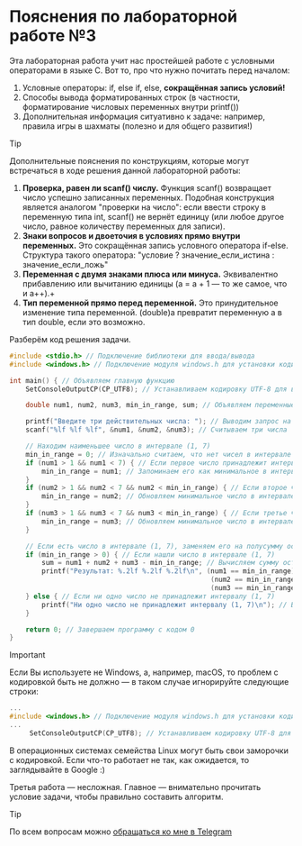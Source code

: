 # Пояснения по лабораторной работе №3

Эта лабораторная работа учит нас простейшей работе с условными операторами в языке C.
Вот то, про что нужно почитать перед началом:
1. Условные операторы: if, else if, else, **сокращённая запись условий!**
2. Способы вывода форматированных строк (в частности, форматирование числовых переменных внутри printf())
3. Дополнительная информация ситуативно к задаче: например, правила игры в шахматы (полезно и для общего развития!)

> [!TIP]
> Дополнительные пояснения по конструкциям, которые могут встречаться в ходе решения данной лабораторной работы:
> 1. **Проверка, равен ли scanf() числу.** Функция scanf() возвращает число успешно записанных переменных. Подобная конструкция является аналогом "проверки на число": если ввести строку в переменную типа int, scanf() не вернёт единицу (или любое другое число, равное количеству переменных для записи).
> 2. **Знаки вопросов и двоеточия в условиях прямо внутри переменных.** Это сокращённая запись условного оператора if-else. Структура такого оператора: "условие ? значение_если_истина : значение_если_ложь"
> 3. **Переменная с двумя знаками плюса или минуса.** Эквивалентно прибавлению или вычитанию единицы (a = a + 1 — то же самое, что и a++).+
> 4. **Тип переменной прямо перед переменной.** Это принудительное изменение типа переменной. (double)a превратит переменную a в тип double, если это возможно.

Разберём код решения задачи.
```c
#include <stdio.h> // Подключение библиотеки для ввода/вывода
#include <windows.h> // Подключение модуля windows.h для установки кодировки вывода

int main() { // Объявляем главную функцию
    SetConsoleOutputCP(CP_UTF8); // Устанавливаем кодировку UTF-8 для вывода русских символов

    double num1, num2, num3, min_in_range, sum; // Объявляем переменные для трех чисел, минимального числа в интервале (1, 7) и суммы

    printf("Введите три действительных числа: "); // Выводим запрос на ввод трех чисел
    scanf("%lf %lf %lf", &num1, &num2, &num3); // Считываем три числа

    // Находим наименьшее число в интервале (1, 7)
    min_in_range = 0; // Изначально считаем, что нет чисел в интервале (1, 7)
    if (num1 > 1 && num1 < 7) { // Если первое число принадлежит интервалу (1, 7)
        min_in_range = num1; // Запоминаем его как минимальное в интервале
    }
    if (num2 > 1 && num2 < 7 && num2 < min_in_range) { // Если второе число принадлежит интервалу (1, 7) и меньше текущего минимального
        min_in_range = num2; // Обновляем минимальное число в интервале
    }
    if (num3 > 1 && num3 < 7 && num3 < min_in_range) { // Если третье число принадлежит интервалу (1, 7) и меньше текущего минимального
        min_in_range = num3; // Обновляем минимальное число в интервале
    }

    // Если есть число в интервале (1, 7), заменяем его на полусумму остальных
    if (min_in_range > 0) { // Если нашли число в интервале (1, 7)
        sum = num1 + num2 + num3 - min_in_range; // Вычисляем сумму остальных чисел
        printf("Результат: %.2lf %.2lf %.2lf\n", (num1 == min_in_range) ? sum / 2 : num1, // Выводим первое число, заменив его при необходимости
                                                  (num2 == min_in_range) ? sum / 2 : num2, // Выводим второе число, заменив его при необходимости
                                                  (num3 == min_in_range) ? sum / 2 : num3); // Выводим третье число, заменив его при необходимости
    } else { // Если ни одно число не принадлежит интервалу (1, 7)
        printf("Ни одно число не принадлежит интервалу (1, 7)\n"); // Выводим соответствующее сообщение
    }

    return 0; // Завершаем программу с кодом 0
}
```

> [!IMPORTANT]
> Если Вы используете не Windows, а, например, macOS, то проблем с кодировкой быть не должно — в таком случае игнорируйте следующие строки:
> ```c
> ...
> #include <windows.h> // Подключение модуля windows.h для установки кодировки вывода
> ...
>      SetConsoleOutputCP(CP_UTF8); // Устанавливаем кодировку UTF-8 для вывода в консоли русских символов: иначе будут иероглифы
> ```
>
> В операционных системах семейства Linux могут быть свои заморочки с кодировкой. Если что-то работает не так, как ожидается, то заглядывайте в Google :)

Третья работа — несложная. Главное — внимательно прочитать условие задачи, чтобы правильно составить алгоритм.

> [!TIP]
> По всем вопросам можно [обращаться ко мне в Telegram](https://t.me/plunkzy)